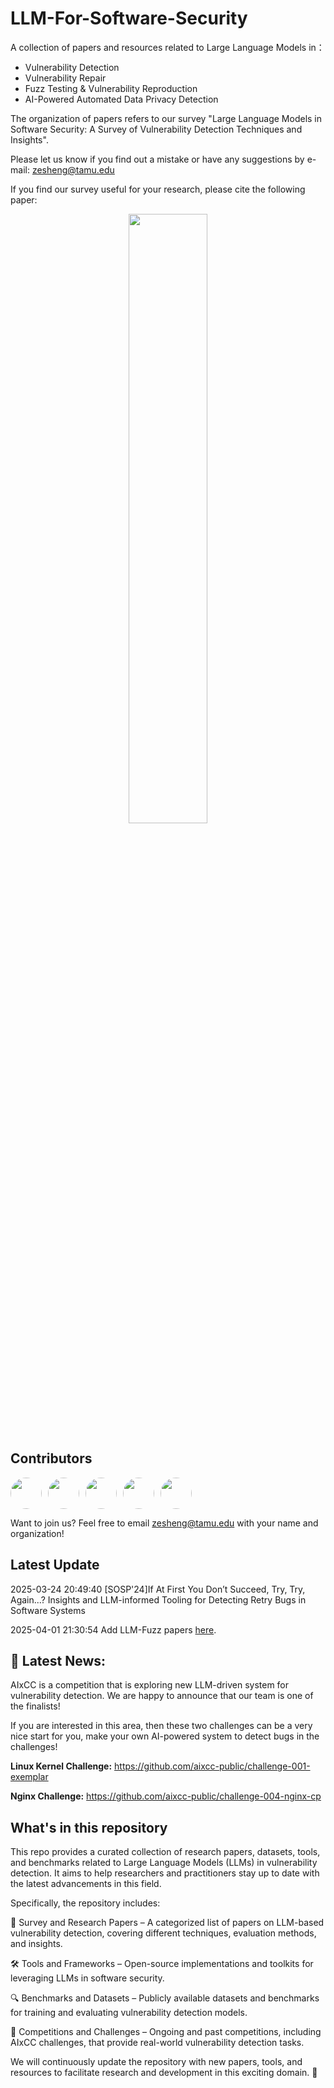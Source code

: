 # LLM-For-Software-Security

A collection of papers and resources related to Large Language Models in：

- Vulnerability Detection
- Vulnerability Repair
- Fuzz Testing & Vulnerability Reproduction
- AI-Powered Automated Data Privacy Detection

The organization of papers refers to our survey "Large Language Models in Software Security: A Survey of
Vulnerability Detection Techniques and Insights".

Please let us know if you find out a mistake or have any suggestions by e-mail: zesheng@tamu.edu

If you find our survey useful for your research, please cite the following paper:

<p align="center">
  <img src="https://github.com/user-attachments/assets/e36cef77-1cab-4c5d-9978-177d61f75380" width="50%">
</p>

## Contributors

<div style="display: flex; gap: 10px;">
  <a href="https://github.com/OwenSanzas">
    <img src="https://avatars.githubusercontent.com/OwenSanzas" width="50px" height="50px" style="border-radius: 50%"/>
  </a>
  <a href="https://github.com/zchengchen">
    <img src="https://avatars.githubusercontent.com/zchengchen" width="50px" height="50px" style="border-radius: 50%"/>
  </a>
  <a href="https://github.com/shuninggu">
    <img src="https://avatars.githubusercontent.com/shuninggu" width="50px" height="50px" style="border-radius: 50%"/>
  </a>
  <a href="https://github.com/SeanLmax">
    <img src="https://avatars.githubusercontent.com/SeanLmax" width="50px" height="50px" style="border-radius: 50%"/>
  </a>
  <a href="https://github.com/MF0-ANT1SHY">
    <img src="https://avatars.githubusercontent.com/MF0-ANT1SHY" width="50px" height="50px" style="border-radius: 50%"/>
  </a>
</div>

Want to join us? Feel free to email zesheng@tamu.edu with your name and organization!

## Latest Update
2025-03-24 20:49:40 [SOSP'24]If At First You Don’t Succeed, Try, Try, Again...? Insights and LLM-informed Tooling for Detecting Retry Bugs in Software Systems

2025-04-01 21:30:54 Add LLM-Fuzz papers [here](https://github.com/SeanLmax/LLM-For-Software-Security/blob/SeanLmax-patch-1/bib/LLM-Fuzzing/README.md#here-are-all-papers-you-want).

## 🚀 Latest News:
AIxCC is a competition that is exploring new LLM-driven system for vulnerability detection. We are happy to announce that our team is one of the finalists!

If you are interested in this area, then these two challenges can be a very nice start for you, make your own AI-powered system to detect bugs in the challenges!

**Linux Kernel Challenge:**
https://github.com/aixcc-public/challenge-001-exemplar

**Nginx Challenge:**
https://github.com/aixcc-public/challenge-004-nginx-cp


## What's in this repository
This repo provides a curated collection of research papers, datasets, tools, and benchmarks related to Large Language Models (LLMs) in vulnerability detection. It aims to help researchers and practitioners stay up to date with the latest advancements in this field.

Specifically, the repository includes:

📄 Survey and Research Papers – A categorized list of papers on LLM-based vulnerability detection, covering different techniques, evaluation methods, and insights.

🛠 Tools and Frameworks – Open-source implementations and toolkits for leveraging LLMs in software security.

🔍 Benchmarks and Datasets – Publicly available datasets and benchmarks for training and evaluating vulnerability detection models.

🚀 Competitions and Challenges – Ongoing and past competitions, including AIxCC challenges, that provide real-world vulnerability detection tasks.

We will continuously update the repository with new papers, tools, and resources to facilitate research and development in this exciting domain. 🚀

